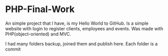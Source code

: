 PHP-Final-Work
==============

An simple project that I have, is my Hello World to GitHub.
Is a simple website with login to register clients, employees and events.
Was made with PHP(object-oriented) and MVC.

I had many folders backup, joined them and publish here. Each folder is a commit
